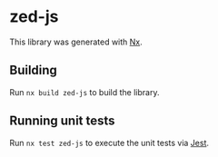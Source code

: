 # zed-js

This library was generated with [Nx](https://nx.dev).

## Building

Run `nx build zed-js` to build the library.

## Running unit tests

Run `nx test zed-js` to execute the unit tests via [Jest](https://jestjs.io).
